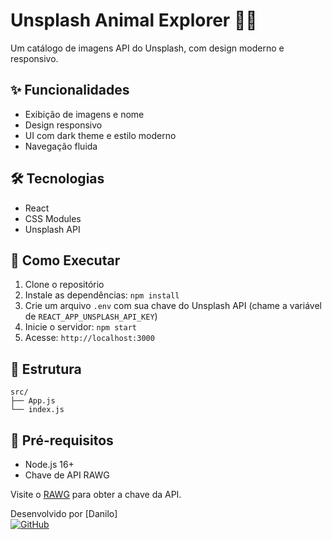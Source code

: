 # Unsplash Animal Explorer 🦁📸

Um catálogo de imagens API do Unsplash, com design moderno e responsivo.

## ✨ Funcionalidades
- Exibição de imagens e nome
- Design responsivo
- UI com dark theme e estilo moderno
- Navegação fluida

## 🛠 Tecnologias
- React
- CSS Modules
- Unsplash API

## 🚀 Como Executar
1. Clone o repositório
2. Instale as dependências: `npm install`
3. Crie um arquivo `.env` com sua chave do Unsplash API (chame a variável de `REACT_APP_UNSPLASH_API_KEY`)
4. Inicie o servidor: `npm start`
5. Acesse: `http://localhost:3000`

## 📂 Estrutura

```
src/
├── App.js
└── index.js
```

## 📌 Pré-requisitos
- Node.js 16+
- Chave de API RAWG

Visite o [RAWG](https://www.rawg.io) para obter a chave da API.

Desenvolvido por [Danilo]  
[![GitHub](https://img.shields.io/badge/GitHub-100000?style=flat&logo=github&logoColor=white)](https://github.com/Danilo-c0de)
